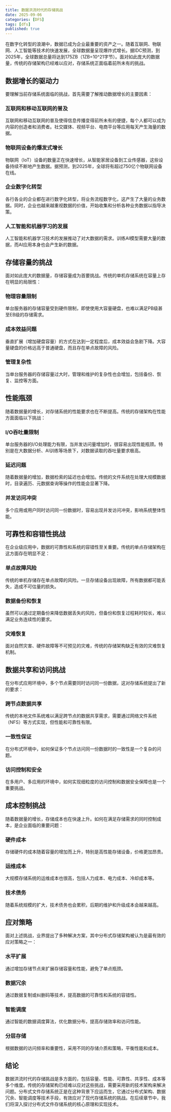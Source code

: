 ```yaml
---
title: 数据洪流时代的存储挑战
date: 2025-09-06
categories: [DFS]
tags: [dfs]
published: true
---
```


在数字化转型的浪潮中，数据已成为企业最重要的资产之一。随着互联网、物联网、人工智能等技术的快速发展，全球数据量呈现爆炸式增长。据IDC预测，到2025年，全球数据总量将达到175ZB（1ZB=10^21字节）。面对如此庞大的数据量，传统的存储架构已经难以应对，存储系统正面临着前所未有的挑战。

## 数据增长的驱动力

要理解当前存储系统面临的挑战，首先需要了解推动数据增长的主要因素：

### 互联网和移动互联网的普及

互联网和移动互联网的普及使得信息传播变得前所未有的便捷，每个人都可以成为内容的创造者和消费者。社交媒体、视频平台、电商平台等应用每天产生海量的数据。

### 物联网设备的爆发式增长

物联网（IoT）设备的数量正在快速增长，从智能家居设备到工业传感器，这些设备持续不断地产生数据。据预测，到2025年，全球将有超过750亿个物联网设备在线。

### 企业数字化转型

各行各业的企业都在进行数字化转型，将业务流程数字化，这产生了大量的业务数据。同时，企业也越来越重视数据的价值，开始收集和分析各种业务数据以指导决策。

### 人工智能和机器学习的发展

人工智能和机器学习技术的发展推动了对大数据的需求。训练AI模型需要大量的数据，而AI应用本身也会产生新的数据。

## 存储容量的挑战

面对如此庞大的数据量，存储容量成为首要挑战。传统的单机存储系统在容量上存在明显的局限性：

### 物理容量限制

单台服务器的存储容量受到硬件限制，即使使用大容量硬盘，也难以满足PB级甚至EB级的存储需求。

### 成本效益问题

垂直扩展（增加硬盘容量）的方式在达到一定程度后，成本效益会急剧下降。大容量硬盘的价格远高于普通硬盘，而且存在单点故障的风险。

### 管理复杂性

当单台服务器的存储容量过大时，管理和维护的复杂性也会增加，包括备份、恢复、监控等方面。

## 性能瓶颈

随着数据量的增长，对存储系统的性能要求也在不断提高。传统的存储架构在性能方面面临以下挑战：

### I/O吞吐量限制

单台服务器的I/O处理能力有限，当并发访问量增加时，很容易出现性能瓶颈。特别是在大数据分析、AI训练等场景下，对数据读取的吞吐量要求极高。

### 延迟问题

随着数据量的增加，数据检索的延迟也会增加。传统的文件系统在处理大规模数据时，目录遍历、元数据查询等操作的性能会显著下降。

### 并发访问冲突

多个应用或用户同时访问同一份数据时，容易出现并发访问冲突，影响系统整体性能。

## 可靠性和容错性挑战

在企业级应用中，数据的可靠性和系统的容错性至关重要。传统的单点存储架构在这方面存在明显不足：

### 单点故障风险

传统的单机存储存在单点故障的风险。一旦存储设备出现故障，所有数据都可能丢失，造成不可估量的损失。

### 数据备份和恢复

虽然可以通过定期备份来降低数据丢失的风险，但备份和恢复过程耗时较长，难以满足业务连续性的要求。

### 灾难恢复

面对自然灾害、硬件故障等不可预见的灾难，传统的存储架构缺乏有效的灾难恢复机制。

## 数据共享和访问挑战

在分布式应用环境中，多个节点需要同时访问同一份数据，这对存储系统提出了新的要求：

### 跨节点数据共享

传统的本地文件系统难以满足跨节点的数据共享需求，需要通过网络文件系统（NFS）等方式实现，但性能和可靠性有限。

### 一致性保证

在分布式环境中，如何保证多个节点访问同一份数据时的一致性是一个复杂的问题。

### 访问控制和安全

在多用户、多应用的环境中，如何实现细粒度的访问控制和数据安全保障也是一个重要挑战。

## 成本控制挑战

随着数据量的增长，存储成本也在快速上升。如何在满足存储需求的同时控制成本，是企业面临的重要问题：

### 硬件成本

存储硬件的成本随着容量的增加而上升，特别是高性能存储设备，价格更加昂贵。

### 运维成本

大规模存储系统的运维成本也很高，包括人力成本、电力成本、冷却成本等。

### 技术债务

随着系统规模的扩大，技术债务也会累积，后期的维护和升级成本会越来越高。

## 应对策略

面对上述挑战，业界提出了多种解决方案，其中分布式存储架构被认为是最有效的应对策略之一：

### 水平扩展

通过增加存储节点来扩展存储容量和性能，避免了单点瓶颈。

### 数据冗余

通过数据复制或纠删码等技术，提高数据的可靠性和系统的容错性。

### 智能调度

通过智能的数据调度算法，优化数据分布，提高存储效率和访问性能。

### 分层存储

根据数据的访问频率和重要性，采用不同的存储介质和策略，平衡性能和成本。

## 结论

数据洪流时代的存储挑战是多方面的，包括容量、性能、可靠性、共享性、成本等多个维度。传统的存储架构已经难以应对这些挑战，需要采用新的技术架构来解决问题。分布式文件存储系统正是在这种背景下应运而生，它通过分布式架构、数据冗余、智能调度等技术手段，有效应对了现代存储系统的挑战。在后续章节中，我们将深入探讨分布式文件存储系统的核心原理和实现技术。